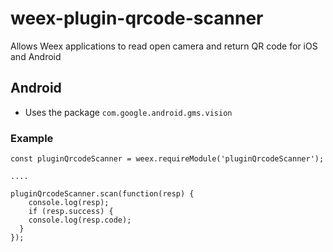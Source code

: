 # weex-plugin-qrcode-scanner
Allows Weex applications to read open camera and return QR code for iOS and Android

## Android

- Uses the package `com.google.android.gms.vision`

### Example

```
const pluginQrcodeScanner = weex.requireModule('pluginQrcodeScanner');

....

pluginQrcodeScanner.scan(function(resp) {  
	console.log(resp);
	if (resp.success) {
    console.log(resp.code);
  }
});
```
